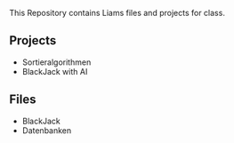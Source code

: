This Repository contains Liams files and projects for class.

## Projects
- Sortieralgorithmen
- BlackJack with AI

## Files
- BlackJack
- Datenbanken
